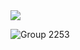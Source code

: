 <img src="http://mazassumnida.wtf/api/mini/generate_badge?boj=xb205"> 

![Group 2253](https://user-images.githubusercontent.com/62425964/231450725-d3b77e60-da6f-4dba-872f-c3babc48e313.svg)

